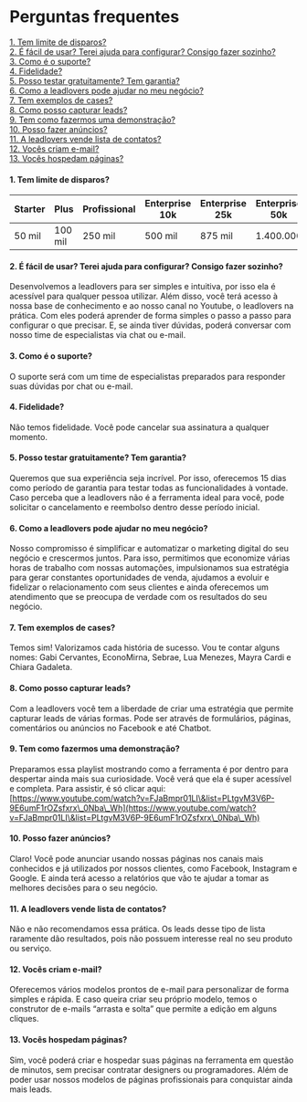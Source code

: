 # Perguntas frequentes

[1. Tem limite de disparos?](broken-reference)\
[2. É fácil de usar? Terei ajuda para configurar? Consigo fazer sozinho?](broken-reference)\
[3. Como é o suporte?](broken-reference)\
[4. Fidelidade?](broken-reference)\
[5.  Posso testar gratuitamente? Tem garantia?](broken-reference)\
[6. Como a leadlovers pode ajudar no meu negócio?](broken-reference)\
[7. Tem exemplos de cases?](broken-reference)\
[8. Como posso capturar leads?](broken-reference)\
[9. Tem como fazermos uma demonstração?](broken-reference)\
[10. Posso fazer anúncios?](broken-reference)\
[11. A leadlovers vende lista de contatos?](broken-reference)\
[12. Vocês criam e-mail?](broken-reference)\
[13. Vocês hospedam páginas?](broken-reference)

#### **1. Tem limite de disparos?** <a href="#h_01fqy70kj0s54apb1bvx5d2rcr" id="h_01fqy70kj0s54apb1bvx5d2rcr"></a>

| **Starter** | **Plus** | **Profissional** | **Enterprise 10k** | **Enterprise 25k** | **Enterprise 50k** |
| ----------- | -------- | ---------------- | ------------------ | ------------------ | ------------------ |
| 50 mil      | 100 mil  | 250 mil          | 500 mil            | 875 mil            | 1.400.000          |

#### **2. É fácil de usar? Terei ajuda para configurar? Consigo fazer sozinho?** <a href="#h_01fqy70qbhpt1100nysxx6mjq8" id="h_01fqy70qbhpt1100nysxx6mjq8"></a>

Desenvolvemos a leadlovers para ser simples e intuitiva, por isso ela é acessível para qualquer pessoa utilizar. Além disso, você terá acesso à nossa base de conhecimento e ao nosso canal no Youtube, o leadlovers na prática. Com eles poderá aprender de forma simples o passo a passo para configurar o que precisar. E, se ainda tiver dúvidas, poderá conversar com nosso time de especialistas via chat ou e-mail.

#### **3. Como é o suporte?** <a href="#h_01fqy70v05rq7f9t8c309t3w1s" id="h_01fqy70v05rq7f9t8c309t3w1s"></a>

O suporte será com um time de especialistas preparados para responder suas dúvidas por chat ou e-mail.

#### **4. Fidelidade?** <a href="#h_01fqy7107xvj4msan92449szdr" id="h_01fqy7107xvj4msan92449szdr"></a>

Não temos fidelidade. Você pode cancelar sua assinatura a qualquer momento.

#### **5. Posso testar gratuitamente? Tem garantia?** <a href="#h_01fqy714v2ygxmvc0bc8fyw273" id="h_01fqy714v2ygxmvc0bc8fyw273"></a>

Queremos que sua experiência seja incrível. Por isso, oferecemos 15 dias como período de garantia para testar todas as funcionalidades à vontade. Caso perceba que a leadlovers não é a ferramenta ideal para você, pode solicitar o cancelamento e reembolso dentro desse período inicial.&#x20;

#### **6. Como a leadlovers pode ajudar no meu negócio?** <a href="#h_01fqy71feav5h0f6a641882bx3" id="h_01fqy71feav5h0f6a641882bx3"></a>

Nosso compromisso é simplificar e automatizar o marketing digital do seu negócio e crescermos juntos. Para isso, permitimos que economize várias horas de trabalho com nossas automações, impulsionamos sua estratégia para gerar constantes oportunidades de venda, ajudamos a evoluir e fidelizar o relacionamento com seus clientes e ainda oferecemos um atendimento que se preocupa de verdade com os resultados do seu negócio.

#### **7. Tem exemplos de cases?** <a href="#h_01fqy71vgfgsw6rh1p2900kz6m" id="h_01fqy71vgfgsw6rh1p2900kz6m"></a>

Temos sim! Valorizamos cada história de sucesso. Vou te contar alguns nomes: Gabi Cervantes, EconoMirna, Sebrae, Lua Menezes, Mayra Cardi e Chiara Gadaleta.

#### **8. Como posso capturar leads?** <a href="#h_01fqy720j8farf8g0ehn2r0qmy" id="h_01fqy720j8farf8g0ehn2r0qmy"></a>

Com a leadlovers você tem a liberdade de criar uma estratégia que permite capturar leads de várias formas. Pode ser através de formulários, páginas, comentários ou anúncios no Facebook e até Chatbot. &#x20;

#### **9. Tem como fazermos uma demonstração?** <a href="#h_01fqy725hjabyv0nxy1j7ptxjz" id="h_01fqy725hjabyv0nxy1j7ptxjz"></a>

Preparamos essa playlist mostrando como a ferramenta é por dentro para despertar ainda mais sua curiosidade. Você verá que ela é super acessível e completa. Para assistir, é só clicar aqui: [https://www.youtube.com/watch?v=FJaBmpr01LI\&list=PLtgvM3V6P-9E6umF1rOZsfxrx\_0Nba\_Wh](https://www.youtube.com/watch?v=FJaBmpr01LI\&list=PLtgvM3V6P-9E6umF1rOZsfxrx\_0Nba\_Wh)

#### **10. Posso fazer anúncios?** <a href="#h_01fqy72eeerjsvx4xhgnh6fqcg" id="h_01fqy72eeerjsvx4xhgnh6fqcg"></a>

Claro! Você pode anunciar usando nossas páginas nos canais mais conhecidos e já utilizados por nossos clientes, como Facebook, Instagram e Google. E ainda terá acesso a relatórios que vão te ajudar a tomar as melhores decisões para o seu negócio.&#x20;

#### **11. A leadlovers vende lista de contatos?** <a href="#h_01fqy72mzvht6t4xdjaxksat0a" id="h_01fqy72mzvht6t4xdjaxksat0a"></a>

Não e não recomendamos essa prática. Os leads desse tipo de lista raramente dão resultados, pois não possuem interesse real no seu produto ou serviço.&#x20;

#### **12. Vocês criam e-mail?** <a href="#h_01fqy72tdyvqtbpaj25v8xaswq" id="h_01fqy72tdyvqtbpaj25v8xaswq"></a>

Oferecemos vários modelos prontos de e-mail para personalizar de forma simples e rápida. E caso queira criar seu próprio modelo, temos o construtor de e-mails “arrasta e solta” que permite a edição em alguns cliques.

#### **13. Vocês hospedam páginas?** <a href="#h_01fqy72zsr21bfxbs506tpw8wq" id="h_01fqy72zsr21bfxbs506tpw8wq"></a>

Sim, você poderá criar e hospedar suas páginas na ferramenta em questão de minutos, sem precisar contratar designers ou programadores. Além de poder usar nossos modelos de páginas profissionais para conquistar ainda mais leads.
